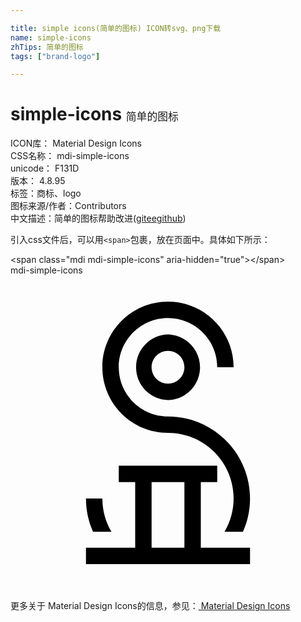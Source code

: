 ```yaml
---

title: simple icons(简单的图标) ICON转svg、png下载
name: simple-icons
zhTips: 简单的图标
tags: ["brand-logo"]

---
```


# simple-icons  <small style="font-size: 60%;font-weight: 100">简单的图标</small>


<div class="detail-page">
<p>
<span>
ICON库：
<span class="badge-secondary badge">Material Design Icons</span> 
</span>
<br/>
<span>
CSS名称：
<span class="badge-secondary badge">mdi-simple-icons</span> 
</span>
<br/>
<span>
unicode：
<span class="badge-secondary badge">F131D</span> 
<copy-btn content='F131D' btn-title=""></copy-btn>
<copy-btn :content='String.fromCodePoint(parseInt("F131D", 16))' btn-title="复制U"></copy-btn>
</span>
<br/>
<span>
版本：
<span class="badge-secondary badge">4.8.95</span> 
</span><br/><span>标签：<span class="badge-light badge"><router-link to="/tags/brand-logo.html">商标、logo</router-link></span></span>
<br/>
<span>图标来源/作者：<span class="badge-light badge">Contributors</span></span> 
<br/>
<span class="zh-detail">中文描述：<span class="badge-primary badge">简单的图标</span><span class="help-link"><span>帮助改进</span>(<a href="https://gitee.com/liuwave/icon-helper/edit/master/json/material/simple-icons.json" target="_blank" rel="noopener noreferrer">gitee</a><a href="https://github.com/liuwave/icon-helper/edit/master/json/material/simple-icons.json" target="_blank" rel="noopener noreferrer">github</a></span>)</span><br/>
</p>
</div>
<div class="alert alert-dark">
  <i class="mdi mdi-simple-icons mdi-48px"></i>
  <i class="mdi mdi-simple-icons mdi-36px"></i>
  <i class="mdi mdi-simple-icons mdi-24px"></i>
  <i class="mdi mdi-simple-icons mdi-18px"></i>
</div>
<div>
  <p>引入css文件后，可以用<code>&lt;span&gt;</code>包裹，放在页面中。具体如下所示：    
  </p>
  <div class="alert alert-primary" style="font-size: 14px">
    &lt;span class="mdi mdi-simple-icons" aria-hidden="true"&gt;&lt;/span&gt;
    <copy-btn content='<span class="mdi mdi-simple-icons" aria-hidden="true"></span>'></copy-btn>
  </div>
  <div class="alert alert-secondary">
    <i class="mdi mdi-simple-icons"
    style="font-size: 24px"
    aria-hidden="true"></i> mdi-simple-icons
    <copy-btn content="mdi-simple-icons" btn-title="复制图标名称"></copy-btn>
  </div>
</div>
<div id="svg" class="svg-wrap">
<svg xmlns="http://www.w3.org/2000/svg" viewBox="0 0 24 24"><path d="M18.25 17C18.25 17.88 18.07 18.74 17.71 19.53H16.31C17.71 17.15 16.91 14.09 14.53 12.69C13.76 12.24 12.89 12 12 12C9.24 12 7 9.76 7 7C7 4.24 9.24 2 12 2C14.76 2 17 4.24 17 7H15.75C15.75 4.93 14.07 3.25 12 3.25C9.93 3.25 8.25 4.93 8.25 7C8.25 9.07 9.93 10.75 12 10.75C15.45 10.75 18.25 13.56 18.25 17M6.29 19.53C5.93 18.74 5.75 17.87 5.75 17H7C7 17.93 7.25 18.79 7.69 19.53H6.29M18.25 20.75V22H5.75V20.75H9.5V15.75H8.25V14.5H15.75V15.75H14.5V20.75H18.25M13.25 15.75H10.75V20.75H13.25V15.75M14.44 7.07C14.4 8.4 13.33 9.47 12 9.5C10.62 9.46 9.53 8.32 9.57 6.94C9.6 5.61 10.67 4.53 12 4.5C13.38 4.54 14.47 5.68 14.44 7.07M13.25 7C13.25 6.31 12.69 5.75 12 5.75C11.31 5.75 10.75 6.31 10.75 7C10.75 7.69 11.31 8.25 12 8.25C12.69 8.25 13.25 7.69 13.25 7Z" /></svg>
</div>
<detail full-name='mdi-simple-icons'></detail>
    
<div><p>更多关于 Material Design Icons的信息，参见：<a target="_blank" href="https://iconhelper.cn/material.html"> Material Design Icons</a>
</p></div>
